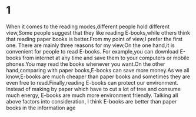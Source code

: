 # 1

When it comes to the reading modes,different people hold different view,Some people suggest that they like reading E-books,while others think that reading paper books is better.From my point of view,I prefer the first one.
There are mainly three reasons for my view,On the one hand,it is convenient for people to read E-books. For example,you can download E-books from internet at any time and save them to your computers or mobile phones.You may read the books whenever you want.On the other hand,comparing with paper books,E-books can save more money.As we all know,E-books are much cheaper than paper books and sometimes they are even free to read.Finally,reading E-books can protect our environment. Instead of making by paper which have to cut a lot of tree and consume much energy, E-books are much more environment friendly.
Talking all above factors into consideration, I think E-books are better than paper books in the information age
